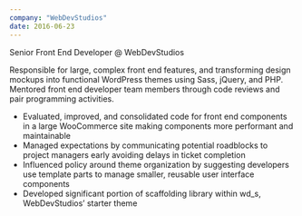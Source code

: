 ```yaml
---
company: "WebDevStudios"
date: 2016-06-23
---
```


<Heading level="h3" weight={300}>Senior Front End Developer @ WebDevStudios</Heading>
<TextWithSeparator text1="Glenside, PA (remote)" text2="June 2016 - August 2017" />

Responsible for large, complex front end features, and transforming design mockups into functional WordPress themes using Sass, jQuery, and PHP. Mentored front end developer team members through code reviews and pair programming activities.

- Evaluated, improved, and consolidated code for front end components in a large WooCommerce site making components more performant and maintainable
- Managed expectations by communicating potential roadblocks to project managers early avoiding delays in ticket completion
- Influenced policy around theme organization by suggesting developers use template parts to manage smaller, reusable user interface components
- Developed significant portion of scaffolding library within wd_s, WebDevStudios’ starter theme
